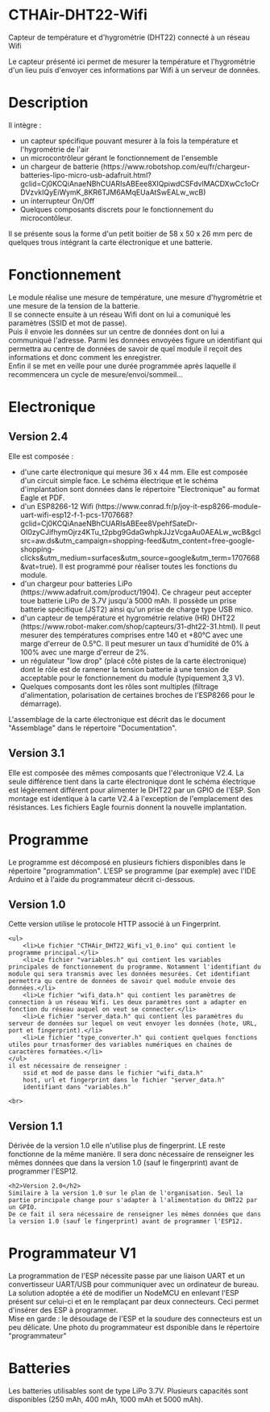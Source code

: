 # CTHAir-DHT22-Wifi
Capteur de température et d'hygrométrie (DHT22) connecté à un réseau Wifi

Le capteur présenté ici permet de mesurer la température et l'hygrométrie d'un lieu puis d'envoyer ces informations par Wifi à un serveur de données.


<h1>Description</h1>
    Il intègre :
    <ul>
        <li>un capteur spécifique pouvant mesurer à la fois la température et l'hygrométrie de l'air</li>
        <li>un microcontrôleur gérant le fonctionnement de l'ensemble</li>
        <li>un chargeur de batterie  (https://www.robotshop.com/eu/fr/chargeur-batteries-lipo-micro-usb-adafruit.html?gclid=Cj0KCQiAnaeNBhCUARIsABEee8XIQpiwdCSFdvlMACDXwCc1oCrDVzvkIQyEiWymK_8KR6TJM6AMqEUaAtSwEALw_wcB)</li>
        <li>un interrupteur On/Off</li>
        <li>Quelques composants discrets pour le fonctionnement du microcontôleur.</li>
    </ul>
    Il se présente sous la forme d'un petit boitier de 58 x 50 x 26 mm perc de quelques trous intégrant la carte électronique et une batterie.

<h1>Fonctionnement</h1>
    Le module réalise une mesure de température, une mesure d'hygrométrie et une mesure de la tension de la batterie.<br>
    Il se connecte ensuite à un réseau Wifi dont on lui a comuniqué les paramètres (SSID et mot de passe).<br>
    Puis il envoie les données sur un centre de données  dont on lui a communiqué l'adresse. Parmi les données envoyées figure un identifiant qui permettra au centre de données de savoir de quel module il reçoit des informations et donc comment les enregistrer.<br>
    Enfin il se met en veille pour une durée programmée après laquelle il recommencera un cycle de mesure/envoi/sommeil...

<h1>Electronique</h1>
    <h2>Version 2.4</h2>
    Elle est composée :
    <ul>
        <li>d'une carte électronique qui mesure 36 x 44 mm. Elle est composée d'un circuit simple face. Le schéma électrique et le schéma d'implantation sont données dans le répertoire "Electronique" au format Eagle et PDF.</li>
        <li>d'un ESP8266-12 Wifi (https://www.conrad.fr/p/joy-it-esp8266-module-uart-wifi-esp12-f-1-pcs-1707668?gclid=Cj0KCQiAnaeNBhCUARIsABEee8VpehfSateDr-OI0zyCJifhymOjrz4KTu_t2pbg9GdaGwhpkJJzVcgaAu0AEALw_wcB&gclsrc=aw.ds&utm_campaign=shopping-feed&utm_content=free-google-shopping-clicks&utm_medium=surfaces&utm_source=google&utm_term=1707668&vat=true). Il est programmé pour réaliser toutes les fonctions du module. </li>
        <li>d'un chargeur pour batteries LiPo (https://www.adafruit.com/product/1904). Ce chrageur peut accepter toue batterie LiPo de 3.7V jusqu'à 5000 mAh. Il possède un prise batterie spécifique (JST2) ainsi qu'un prise de charge type USB mico.</li>
        <li>d'un capteur de température et hygrométrie relative (HR) DHT22 (https://www.robot-maker.com/shop/capteurs/31-dht22-31.html). Il peut mesurer des températures comprises entre 140 et +80°C avec une marge d'erreur de 0.5°C. Il peut mesurer un taux d'humidité de 0% à 100% avec une marge d'erreur de 2%.</li>
        <li>un régulateur "low drop" (placé côté pistes de la carte électronique) dont le rôle est de ramener la tension batterie à une tension de acceptable pour le fonctionnement du module (typiquement 3,3 V).</li>
        <li>Quelques composants dont les rôles sont multiples (filtrage d'alimentation, polarisation de certaines broches de l'ESP8266 pour le démarrage).</li>
    </ul>
    L'assemblage de la carte électronique est décrit das le document "Assemblage" dans le répertoire "Documentation".
    <br>
    <h2>Version 3.1</h2>
    Elle est  composée des mêmes composants que l'électronique V2.4. La seule différence tient dans la carte électronique dont le schéma électrique est légèrement différent pour alimenter le DHT22 par un GPIO de l'ESP.
    Son montage est identique à la carte V2.4 à l'exception de l'emplacement des résistances. Les fichiers Eagle fournis donnent la nouvelle implantation.


<h1>Programme</h1>
    Le programme est décomposé en plusieurs fichiers disponibles dans le répertoire "programmation".
    L'ESP se programme (par exemple) avec l'IDE Arduino et à l'aide du programmateur décrit ci-dessous.
    <h2>Version 1.0</h2>
    Cette version utilise le protocole HTTP associé à un Fingerprint.

    <ul>
        <li>Le fichier "CTHAir_DHT22_Wifi_v1_0.ino" qui contient le programme principal.</li>
        <li>Le fichier "variables.h" qui contient les variables principales de fonctionnement du programme. Notamment l'identifiant du module qui sera transmis avec les données mesurées. Cet identifiant permettra qu centre de données de savoir quel module envoie des données.</li>
        <li>Le fichier "wifi_data.h" qui contient les paramètres de connection à un réseau Wifi. Les deux paramètres sont a adapter en fonction du réseau auquel on veut se connecter.</li>
        <li>Le fichier "server_data.h" qui contient les paramètres du serveur de données sur lequel on veut envoyer les données (hote, URL, port et fingerprint).</li>
        <li>Le fichier "type_converter.h" qui contient quelques fonctions utiles pour trnasformer des variables numériques en chaines de caractères formatées.</li>
    </ul>
    il est nécessaire de renseigner : 
        ssid et mod de passe dans le fichier "wifi_data.h"
        host, url et fingerprint dans le fichier "server_data.h"
        identifiant dans "variables.h"

    <br>
<h2>Version 1.1</h2>
    Dérivée de la version 1.0 elle n'utilise plus de fingerprint. LE reste fonctionne de la même manière.
    Il sera donc nécessaire de renseigner les mêmes données que dans la version 1.0 (sauf le fingerprint) avant de programmer l'ESP12.


    <h2>Version 2.0</h2>
    Similaire à la version 1.0 sur le plan de l'organisation. Seul la partie principale change pour s'adapter à l'alimentation du DHT22 par un GPIO.
    De ce fait il sera nécessaire de renseigner les mêmes données que dans la version 1.0 (sauf le fingerprint) avant de programmer l'ESP12.

<h1>Programmateur V1</h1>
    La programmation de l'ESP nécessite passe par une liaison UART et un convertisseur UART/USB pour communiquer avec un ordinateur de bureau. La solution adoptée a été de modifier un NodeMCU en enlevant l'ESP présent sur celui-ci et en le remplaçant par deux connecteurs. Ceci permet d'insérer des ESP à programmer.<br>
    Mise en garde : le désoudage de l'ESP et la soudure des connecteurs est un peu délicate. Une photo du programmateur est dsponible dans le répertoire "programmateur"


<h1>Batteries</h1>
    Les batteries utilisables sont de type LiPo 3.7V. Plusieurs capacités sont disponibles (250 mAh, 400 mAh, 1000 mAh et 5000 mAh).
